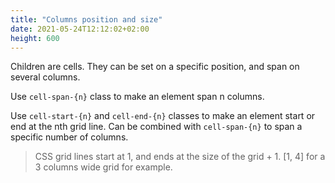 ```yaml
---
title: "Columns position and size"
date: 2021-05-24T12:12:02+02:00
height: 600
---
```


Children are cells. They can be set on a specific position, and span on several columns.

Use `cell-span-{n}` class to make an element span n columns.

Use `cell-start-{n}` and `cell-end-{n}` classes to make an element start or end at the nth grid line. 
Can be combined with `cell-span-{n}` to span a specific number of columns.

> CSS grid lines start at 1, and ends at the size of the grid + 1. \[1, 4\] for a 3 columns wide grid for example.